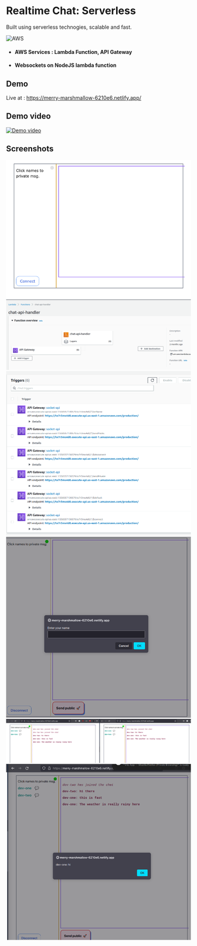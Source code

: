 
# Realtime Chat: Serverless

Built using serverless technogies, scalable and fast.





![AWS](https://img.shields.io/badge/AWS-%23FF9900.svg?style=for-the-badge&logo=amazon-aws&logoColor=white) 
- #### AWS Services : Lambda Function, API Gateway
- #### Websockets on NodeJS lambda function


## Demo
Live at : https://merry-marshmallow-6210e6.netlify.app/

## Demo video
[![Demo video](https://img.youtube.com/vi/3huUIiPjBu4/0.jpg)](https://www.youtube.com/watch?v=3huUIiPjBu4)


## Screenshots

![App Screenshot](https://raw.githubusercontent.com/DivyanshuBhoyar/aws-lamda-chat/master/.screenshots/ss0.png)
![SS](https://raw.githubusercontent.com/DivyanshuBhoyar/aws-lamda-chat/master/.screenshots/ss1.png)
![SS](https://raw.githubusercontent.com/DivyanshuBhoyar/aws-lamda-chat/master/.screenshots/ss2.png)
![Messages](https://raw.githubusercontent.com/DivyanshuBhoyar/aws-lamda-chat/master/.screenshots/ss3.png)
![Personal](https://raw.githubusercontent.com/DivyanshuBhoyar/aws-lamda-chat/master/.screenshots/ss4.png)
![New](https://raw.githubusercontent.com/DivyanshuBhoyar/aws-lamda-chat/master/.screenshots/ss5.png)


